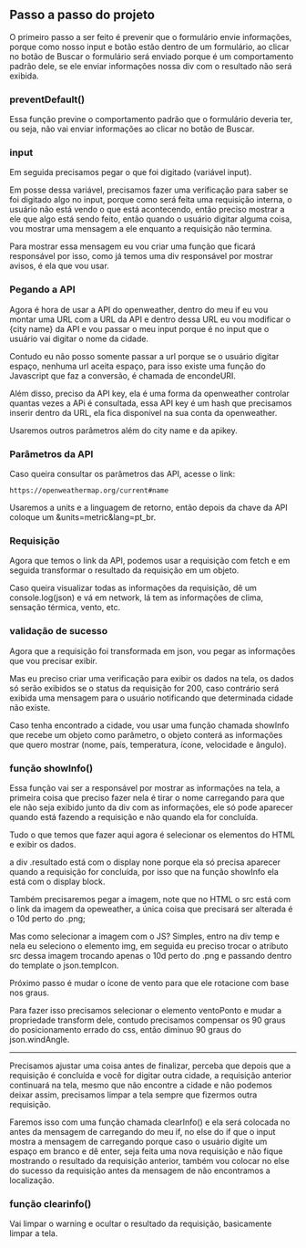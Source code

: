 ## Passo a passo do projeto

O primeiro passo a ser feito é prevenir que o formulário envie informações, porque como nosso input e botão estão dentro de um formulário, ao clicar no botão de Buscar o formulário será enviado porque é um comportamento padrão dele, se ele enviar informações nossa div com o resultado não será exibida.

### preventDefault()

Essa função previne o comportamento padrão que o formulário deveria ter, ou seja, não vai enviar informações ao clicar no botão de Buscar.

### input

Em seguida precisamos pegar o que foi digitado (variável input).

Em posse dessa variável, precisamos fazer uma verificação para saber se foi digitado algo no input, porque como será feita uma requisição interna, o usuário não está vendo o que está acontecendo, então preciso mostrar a ele que algo está sendo feito, então quando o usuário digitar alguma coisa, vou mostrar uma mensagem a ele enquanto a requisição não termina.

Para mostrar essa mensagem eu vou criar uma função que ficará responsável por isso, como já temos uma div responsável por mostrar avisos, é ela que vou usar.

### Pegando a API

Agora é hora de usar a API do openweather, dentro do meu if eu vou montar uma URL com a URL da API e dentro dessa URL eu vou modificar o {city name} da API e vou passar o meu input porque é no input que o usuário vai digitar o nome da cidade.

Contudo eu não posso somente passar a url porque se o usuário digitar espaço, nenhuma url aceita espaço, para isso existe uma função do Javascript que faz a conversão, é chamada de encondeURI.

Além disso, preciso da API key, ela é uma forma da openweather controlar quantas vezes a APi é consultada, essa API key é um hash que precisamos inserir dentro da URL, ela fica disponível na sua conta da openweather.

Usaremos outros parâmetros além do city name e da apikey.

### Parâmetros da API

Caso queira consultar os parâmetros das API, acesse o link:

```
https://openweathermap.org/current#name
```

Usaremos a units e a linguagem de retorno, então depois da chave da API coloque um &units=metric&lang=pt_br.

### Requisição

Agora que temos o link da API, podemos usar a requisição com fetch e em seguida transformar o resultado da requisição em um objeto.

Caso queira visualizar todas as informações da requisição, dê um console.log(json) e vá em network, lá tem as informações de clima, sensação térmica, vento, etc.

### validação de sucesso

Agora que a requisição foi transformada em json, vou pegar as informações que vou precisar exibir.

Mas eu preciso criar uma verificação para exibir os dados na tela, os dados só serão exibidos se o status da requisição for 200, caso contrário será exibida uma mensagem para o usuário notificando que determinada cidade não existe.

Caso tenha encontrado a cidade, vou usar uma função chamada showInfo que recebe um objeto como parâmetro, o objeto conterá as informações que quero mostrar (nome, país, temperatura, ícone, velocidade e ângulo).

### função showInfo()

Essa função vai ser a responsável por mostrar as informações na tela, a primeira coisa que preciso fazer nela é tirar o nome carregando para que ele não seja exibido junto da div com as informações, ele só pode aparecer quando está fazendo a requisição e não quando ela for concluída.

Tudo o que temos que fazer aqui agora é selecionar os elementos do HTML e exibir os dados.

a div .resultado está com o display none porque ela só precisa aparecer quando a requisição for concluída, por isso que na função showInfo ela está com o display block.

Também precisaremos pegar a imagem, note que no HTML o src está com o link da imagem da opeweather, a única coisa que precisará ser alterada é o 10d perto do .png;

Mas como selecionar a imagem com o JS? Simples, entro na div temp e nela eu seleciono o elemento img, em seguida eu preciso trocar o atributo src dessa imagem trocando apenas o 10d perto do .png e passando dentro do template o json.tempIcon.

Próximo passo é mudar o ícone de vento para que ele rotacione com base nos graus.

Para fazer isso precisamos selecionar o elemento ventoPonto e mudar a propriedade transform dele, contudo precisamos compensar os 90 graus do posicionamento errado do css, então diminuo 90 graus do json.windAngle.

---

Precisamos ajustar uma coisa antes de finalizar, perceba que depois que a requisição é concluída e você for digitar outra cidade, a requisição anterior continuará na tela, mesmo que não encontre a cidade e não podemos deixar assim, precisamos limpar a tela sempre que fizermos outra requisição.

Faremos isso com uma função chamada clearInfo() e ela será colocada no antes da mensagem de carregando do meu if, no else do if que o input mostra a mensagem de carregando porque caso o usuário digite um espaço em branco e dê enter, seja feita uma nova requisição e não fique mostrando o resultado da requisição anterior, também vou colocar no else do sucesso da requisição antes da mensagem de não encontramos a localização.

### função clearinfo()

Vai limpar o warning e ocultar o resultado da requisição, basicamente limpar a tela.
